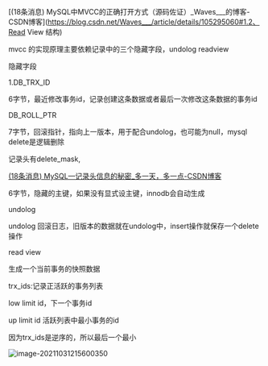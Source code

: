 [(18条消息) MySQL中MVCC的正确打开方式（源码佐证）_Waves___的博客-CSDN博客](https://blog.csdn.net/Waves___/article/details/105295060#1.2、Read View 结构)



mvcc 的实现原理主要依赖记录中的三个隐藏字段，undolog readview

隐藏字段

1.DB_TRX_ID

6字节，最近修改事务id，记录创建这条数据或者最后一次修改这条数据的事务id

DB_ROLL_PTR

7字节，回滚指针，指向上一版本，用于配合undolog，也可能为null，mysql delete是逻辑删除

记录头有delete_mask,

[(18条消息) MySQL—记录头信息的秘密_多一天，多一点-CSDN博客](https://blog.csdn.net/xioayu96/article/details/107857452)

6字节，隐藏的主键，如果没有显式设主键，innodb会自动生成



undolog

undolog 回滚日志，旧版本的数据就在undolog中，insert操作就保存一个delete操作

read view

生成一个当前事务的快照数据

trx_ids:记录正活跃的事务列表

low limit id，下一个事务id

up limit id 活跃列表中最小事务的id

因为trx_ids是逆序的，所以最后一个最小

![image-20211031215600350](C:\Users\11096\AppData\Roaming\Typora\typora-user-images\image-20211031215600350.png)